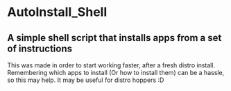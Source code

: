 # AutoInstall_Shell
## A simple shell script that installs apps from a set of instructions
This was made in order to start working faster, after a fresh distro install. Remembering which apps to install (Or how to install them) can be a hassle, so this may help. It may be useful for distro hoppers :D
